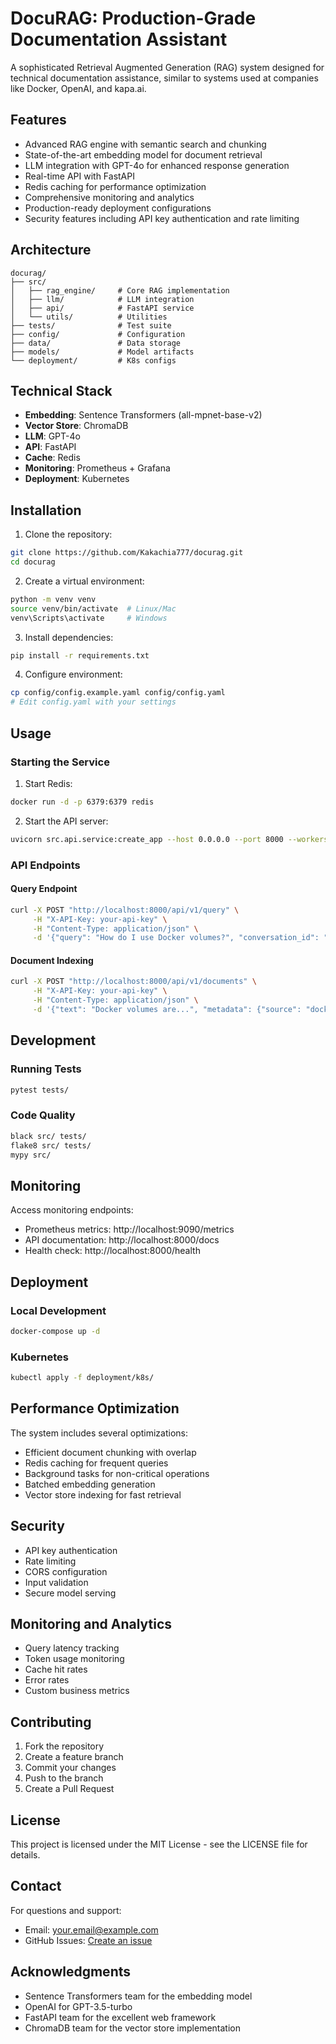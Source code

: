# DocuRAG: Production-Grade Documentation Assistant

A sophisticated Retrieval Augmented Generation (RAG) system designed for technical documentation assistance, similar to systems used at companies like Docker, OpenAI, and kapa.ai.

## Features

- Advanced RAG engine with semantic search and chunking
- State-of-the-art embedding model for document retrieval
- LLM integration with GPT-4o for enhanced response generation
- Real-time API with FastAPI
- Redis caching for performance optimization
- Comprehensive monitoring and analytics
- Production-ready deployment configurations
- Security features including API key authentication and rate limiting

## Architecture

```
docurag/
├── src/
│   ├── rag_engine/     # Core RAG implementation
│   ├── llm/            # LLM integration
│   ├── api/            # FastAPI service
│   └── utils/          # Utilities
├── tests/              # Test suite
├── config/             # Configuration
├── data/               # Data storage
├── models/             # Model artifacts
└── deployment/         # K8s configs
```

## Technical Stack

- **Embedding**: Sentence Transformers (all-mpnet-base-v2)
- **Vector Store**: ChromaDB
- **LLM**: GPT-4o
- **API**: FastAPI
- **Cache**: Redis
- **Monitoring**: Prometheus + Grafana
- **Deployment**: Kubernetes

## Installation

1. Clone the repository:
```bash
git clone https://github.com/Kakachia777/docurag.git
cd docurag
```

2. Create a virtual environment:
```bash
python -m venv venv
source venv/bin/activate  # Linux/Mac
venv\Scripts\activate     # Windows
```

3. Install dependencies:
```bash
pip install -r requirements.txt
```

4. Configure environment:
```bash
cp config/config.example.yaml config/config.yaml
# Edit config.yaml with your settings
```

## Usage

### Starting the Service

1. Start Redis:
```bash
docker run -d -p 6379:6379 redis
```

2. Start the API server:
```bash
uvicorn src.api.service:create_app --host 0.0.0.0 --port 8000 --workers 4
```

### API Endpoints

#### Query Endpoint
```bash
curl -X POST "http://localhost:8000/api/v1/query" \
     -H "X-API-Key: your-api-key" \
     -H "Content-Type: application/json" \
     -d '{"query": "How do I use Docker volumes?", "conversation_id": "123"}'
```

#### Document Indexing
```bash
curl -X POST "http://localhost:8000/api/v1/documents" \
     -H "X-API-Key: your-api-key" \
     -H "Content-Type: application/json" \
     -d '{"text": "Docker volumes are...", "metadata": {"source": "docker-docs", "title": "Volumes"}}'
```

## Development

### Running Tests

```bash
pytest tests/
```

### Code Quality

```bash
black src/ tests/
flake8 src/ tests/
mypy src/
```

## Monitoring

Access monitoring endpoints:
- Prometheus metrics: http://localhost:9090/metrics
- API documentation: http://localhost:8000/docs
- Health check: http://localhost:8000/health

## Deployment

### Local Development
```bash
docker-compose up -d
```

### Kubernetes
```bash
kubectl apply -f deployment/k8s/
```

## Performance Optimization

The system includes several optimizations:
- Efficient document chunking with overlap
- Redis caching for frequent queries
- Background tasks for non-critical operations
- Batched embedding generation
- Vector store indexing for fast retrieval

## Security

- API key authentication
- Rate limiting
- CORS configuration
- Input validation
- Secure model serving

## Monitoring and Analytics

- Query latency tracking
- Token usage monitoring
- Cache hit rates
- Error rates
- Custom business metrics

## Contributing

1. Fork the repository
2. Create a feature branch
3. Commit your changes
4. Push to the branch
5. Create a Pull Request

## License

This project is licensed under the MIT License - see the LICENSE file for details.

## Contact

For questions and support:
- Email: your.email@example.com
- GitHub Issues: [Create an issue](https://github.com/yourusername/docurag/issues)

## Acknowledgments

- Sentence Transformers team for the embedding model
- OpenAI for GPT-3.5-turbo
- FastAPI team for the excellent web framework
- ChromaDB team for the vector store implementation 